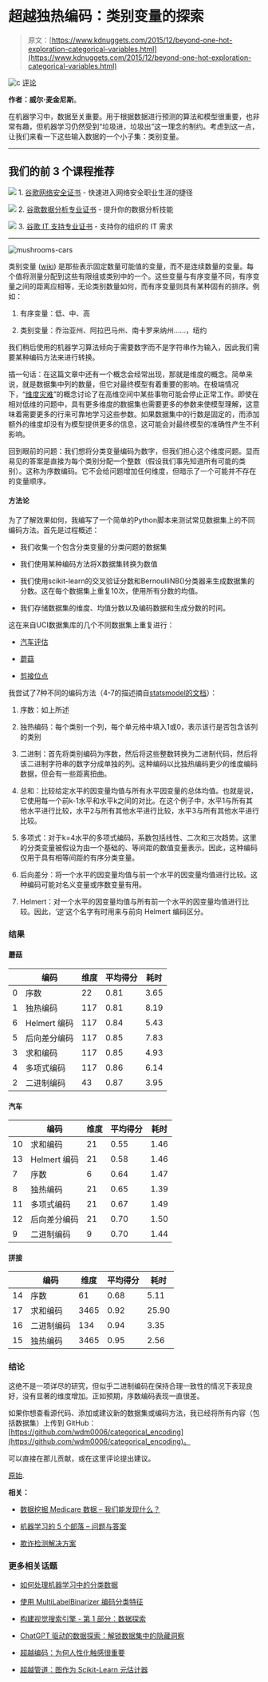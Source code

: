 # 超越独热编码：类别变量的探索

> 原文：[https://www.kdnuggets.com/2015/12/beyond-one-hot-exploration-categorical-variables.html](https://www.kdnuggets.com/2015/12/beyond-one-hot-exploration-categorical-variables.html)

![c](../Images/3d9c022da2d331bb56691a9617b91b90.png) [评论](#comments)

**作者：威尔·麦金尼斯**。

在机器学习中，数据至关重要。用于根据数据进行预测的算法和模型很重要，也非常有趣，但机器学习仍然受到“垃圾进，垃圾出”这一理念的制约。考虑到这一点，让我们来看一下这些输入数据的一个小子集：类别变量。

* * *

## 我们的前 3 个课程推荐

![](../Images/0244c01ba9267c002ef39d4907e0b8fb.png) 1\. [谷歌网络安全证书](https://www.kdnuggets.com/google-cybersecurity) - 快速进入网络安全职业生涯的捷径

![](../Images/e225c49c3c91745821c8c0368bf04711.png) 2\. [谷歌数据分析专业证书](https://www.kdnuggets.com/google-data-analytics) - 提升你的数据分析技能

![](../Images/0244c01ba9267c002ef39d4907e0b8fb.png) 3\. [谷歌 IT 支持专业证书](https://www.kdnuggets.com/google-itsupport) - 支持你的组织的 IT 需求

* * *

![mushrooms-cars](../Images/56c0fdcb94cc15a810d93943d1ca52f4.png)

类别变量 ([wiki](https://en.wikipedia.org/wiki/Categorical_variable)) 是那些表示固定数量可能值的变量，而不是连续数量的变量。每个值将测量分配到这些有限组或类别中的一个。这些变量与有序变量不同，有序变量之间的距离应相等，无论类别数量如何，而有序变量则具有某种固有的排序。例如：

1.  有序变量：低、中、高

1.  类别变量：乔治亚州、阿拉巴马州、南卡罗来纳州……，纽约

我们稍后使用的机器学习算法倾向于需要数字而不是字符串作为输入，因此我们需要某种编码方法来进行转换。

插一句话：在这篇文章中还有一个概念会经常出现，那就是维度的概念。简单来说，就是数据集中列的数量，但它对最终模型有着重要的影响。在极端情况下，“[维度灾难](https://en.wikipedia.org/wiki/Curse_of_dimensionality)”的概念讨论了在高维空间中某些事物可能会停止正常工作。即使在相对低维的问题中，具有更多维度的数据集也需要更多的参数来使模型理解，这意味着需要更多的行来可靠地学习这些参数。如果数据集中的行数是固定的，而添加额外的维度却没有为模型提供更多的信息，这可能会对最终模型的准确性产生不利影响。

回到眼前的问题：我们想将分类变量编码为数字，但我们担心这个维度问题。显而易见的答案是直接为每个类别分配一个整数（假设我们事先知道所有可能的类别）。这称为序数编码。它不会给问题增加任何维度，但暗示了一个可能并不存在的变量顺序。

#### 方法论

为了了解效果如何，我编写了一个简单的Python脚本来测试常见数据集上的不同编码方法。首先是过程概述：

+   我们收集一个包含分类变量的分类问题的数据集

+   我们使用某种编码方法将X数据集转换为数值

+   我们使用scikit-learn的交叉验证分数和BernoulliNB()分类器来生成数据集的分数。这在每个数据集上重复10次，使用所有分数的均值。

+   我们存储数据集的维度、均值分数以及编码数据和生成分数的时间。

这在来自UCI数据集库的几个不同数据集上重复进行：

+   [汽车评估](https://archive.ics.uci.edu/ml/datasets/Car+Evaluation)

+   [蘑菇](https://archive.ics.uci.edu/ml/datasets/Mushroom)

+   [剪接位点](http://archive.ics.uci.edu/ml/machine-learning-databases/molecular-biology/splice-junction-gene-sequences/)

我尝试了7种不同的编码方法（4-7的描述摘自[statsmodel的文档](http://statsmodels.sourceforge.net/devel/contrasts.html)）：

1.  序数：如上所述

1.  独热编码：每个类别一个列，每个单元格中填入1或0，表示该行是否包含该列的类别

1.  二进制：首先将类别编码为序数，然后将这些整数转换为二进制代码，然后将该二进制字符串的数字分成单独的列。这种编码以比独热编码更少的维度编码数据，但会有一些距离扭曲。

1.  总和：比较给定水平的因变量均值与所有水平因变量的总体均值。也就是说，它使用每一个前k-1水平和水平k之间的对比。在这个例子中，水平1与所有其他水平进行比较，水平2与所有其他水平进行比较，水平3与所有其他水平进行比较。

1.  多项式：对于k=4水平的多项式编码，系数包括线性、二次和三次趋势。这里的分类变量被假设为由一个基础的、等间距的数值变量表示。因此，这种编码仅用于具有相等间距的有序分类变量。

1.  后向差分：将一个水平的因变量均值与前一个水平的因变量均值进行比较。这种编码可能对名义变量或序数变量有用。

1.  Helmert：对一个水平的因变量均值与所有前一个水平的因变量均值进行比较。因此，‘逆’这个名字有时用来与前向 Helmert 编码区分。

### 结果

#### 蘑菇

|  | 编码 | 维度 | 平均得分 | 耗时 |
| --- | --- | --- | --- | --- |
| 0 | 序数 | 22 | 0.81 | 3.65 |
| 1 | 独热编码 | 117 | 0.81 | 8.19 |
| 6 | Helmert 编码 | 117 | 0.84 | 5.43 |
| 5 | 后向差分编码 | 117 | 0.85 | 7.83 |
| 3 | 求和编码 | 117 | 0.85 | 4.93 |
| 4 | 多项式编码 | 117 | 0.86 | 6.14 |
| 2 | 二进制编码 | 43 | 0.87 | 3.95 |

#### 汽车

|  | 编码 | 维度 | 平均得分 | 耗时 |
| --- | --- | --- | --- | --- |
| 10 | 求和编码 | 21 | 0.55 | 1.46 |
| 13 | Helmert 编码 | 21 | 0.58 | 1.46 |
| 7 | 序数 | 6 | 0.64 | 1.47 |
| 8 | 独热编码 | 21 | 0.65 | 1.39 |
| 11 | 多项式编码 | 21 | 0.67 | 1.49 |
| 12 | 后向差分编码 | 21 | 0.70 | 1.50 |
| 9 | 二进制编码 | 9 | 0.70 | 1.44 |

#### 拼接

|  | 编码 | 维度 | 平均得分 | 耗时 |
| --- | --- | --- | --- | --- |
| 14 | 序数 | 61 | 0.68 | 5.11 |
| 17 | 求和编码 | 3465 | 0.92 | 25.90 |
| 16 | 二进制编码 | 134 | 0.94 | 3.35 |
| 15 | 独热编码 | 3465 | 0.95 | 2.56 |

### 结论

这绝不是一项详尽的研究，但似乎二进制编码在保持合理一致性的情况下表现良好，没有显著的维度增加。正如预期，序数编码表现一直很差。

如果你想查看源代码、添加或建议新的数据集或编码方法，我已经将所有内容（包括数据集）上传到 GitHub：[https://github.com/wdm0006/categorical_encoding](https://github.com/wdm0006/categorical_encoding)。

可以直接在那儿贡献，或在这里评论提出建议。

[原始](http://willmcginnis.com/2015/11/29/beyond-one-hot-an-exploration-of-categorical-variables/).

**相关：**

+   [数据挖掘 Medicare 数据 – 我们能发现什么？](/2014/04/data-mining-medicare-data.html)

+   [机器学习的 5 个部落 – 问题与答案](/2015/11/domingos-5-tribes-machine-learning-questions-answers.html)

+   [欺诈检测解决方案](/solutions/fraud-detection.html)

### 更多相关话题

+   [如何处理机器学习中的分类数据](https://www.kdnuggets.com/2021/05/deal-with-categorical-data-machine-learning.html)

+   [使用 MultiLabelBinarizer 编码分类特征](https://www.kdnuggets.com/2023/01/encoding-categorical-features-multilabelbinarizer.html)

+   [构建视觉搜索引擎 - 第 1 部分：数据探索](https://www.kdnuggets.com/2022/02/building-visual-search-engine-part-1.html)

+   [ChatGPT 驱动的数据探索：解锁数据集中的隐藏洞察](https://www.kdnuggets.com/2023/07/chatgptpowered-data-exploration-unlock-hidden-insights-dataset.html)

+   [超越编码：为何人性化触感很重要](https://www.kdnuggets.com/beyond-coding-why-the-human-touch-matters)

+   [超越管道：图作为 Scikit-Learn 元估计器](https://www.kdnuggets.com/2022/09/graphs-scikitlearn-metaestimators.html)
